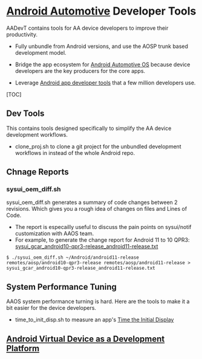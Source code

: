 # [Android Automotive](https://source.android.com/devices/automotive) Developer Tools

AADevT contains tools for AA device developers to improve their productivity.

* Fully unbundle from Android versions, and use the AOSP trunk based
development model.

* Bridge the app ecosystem for [Android Automotive OS](https://developer.android.com/training/cars)
because device developers are the key producers for the core apps.

* Leverage [Android app developer tools](https://developer.android.com/studio/intro)
that a few million developers use.

[TOC]

## Dev Tools
This contains tools designed specifically to simplify the AA device development
workflows.

* clone_proj.sh to clone a git project for the unbundled development workflows
in instead of the whole Android repo.

## Chnage Reports

### sysui_oem_diff.sh
sysui_oem_diff.sh generates a summary of code changes between 2 revisions.
Which gives you a rough idea of changes on files and Lines of Code.

* The report is especailly useful to discuss the pain points on sysui/notif
customization with AAOS team.
* For example, to generate the change report for Android 11 to 10 QPR3: [sysui_gcar_android10-qpr3-release_android11-release.txt](dev/resource/sysui_gcar_android10-qpr3-release_android11-release.txt)

```
$ ./sysui_oem_diff.sh ~/Android/android11-release remotes/aosp/android10-qpr3-release remotes/aosp/android11-release > sysui_gcar_android10-qpr3-release_android11-release.txt
```

## System Performance Tuning
AAOS system performance turning is hard. Here are the tools to make it a bit
easier for the device developers.

* time_to_init_disp.sh to measure an app's [Time the Initial Display](https://developer.android.com/topic/performance/vitals/launch-time#time-initial)

## [Android Virtual Device as a Development Platform](avd/README.md)
